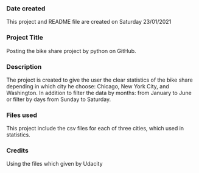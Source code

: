 ### Date created
This project and README file are created on Saturday 23/01/2021

### Project Title
Posting the bike share project by python on GitHub.

### Description
The project is created to give the user the clear statistics of the bike share depending in which city he choose: Chicago, New York City, and Washington. In addition to filter the data by months: from January to June or filter by days from Sunday to Saturday.

### Files used
This project include the csv files for each of three cities, which used in statistics.

### Credits
Using the files which given by Udacity
